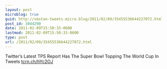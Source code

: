 ```yaml
---
layout: post
microblog: true
guid: http://vmstan-tweets.micro.blog/2011/02/09/35455536644227072.html
post_id: 3044290
date: 2011-02-09T15:50:33-0600
lastmod: 2011-02-09T15:50:33-0600
type: post
url: /2011/02/09/35455536644227072.html
---
```

Twitter’s Latest TPS Report Has The Super Bowl Topping The World Cup In Tweets [tcrn.ch/hYc2OJ](http://tcrn.ch/hYc2OJ)
